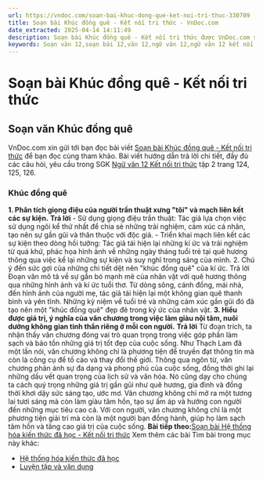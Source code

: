 ```yaml
---
url: https://vndoc.com/soan-bai-khuc-dong-que-ket-noi-tri-thuc-330709
title: Soạn bài Khúc đồng quê - Kết nối tri thức - VnDoc.com
date_extracted: 2025-04-14 14:11:49
description: Soạn bài Khúc đồng quê - Kết nối tri thức được VnDoc.com sưu tầm và xin gửi tới bạn đọc cùng tham khảo nhé.
keywords: Soạn văn 12,soạn bài 12,văn 12,ngữ văn 12,ngữ văn 12 kết nối tri thức,soạn ngữ văn 12,giải ngữ văn 12,soạn văn 12 kết nối tri thức,soạn văn 12 kết nối tri thức ngắn nhất,văn 12 kết nối tri thức,soạn văn 12 tập 2 trang 124 Kết nối tri thức,Soạn bài Khúc đồng quê Kết nối tri thức,Soạn bài Khúc đồng quê,Soạn bài Khúc đồng quê ngắn nhất,Soạn văn Khúc đồng quê,Khúc đồng quê,thực hành đọc Khúc đồng quê,soạn văn 12 tập 2 trang 124,soạn văn 12 tập 2 trang 125,soạn văn 12 tập 2 trang 126
---
```


# Soạn bài Khúc đồng quê - Kết nối tri thức
## Soạn văn Khúc đồng quê
VnDoc.com xin gửi tới bạn đọc bài viết [Soạn bài Khúc đồng quê - Kết nối tri thức](<https://vndoc.com/soan-bai-khuc-dong-que-ket-noi-tri-thuc-330709>) để bạn đọc cùng tham khảo. Bài viết hướng dẫn trả lời chi tiết, đầy đủ các câu hỏi, yêu cầu trong SGK [Ngữ văn 12 Kết nối tri thức](<https://vndoc.com/soan-van-12-ket-noi-tri-thuc>) tập 2 trang 124, 125, 126.
### Khúc đồng quê
**1\. Phân tích giọng điệu của người trần thuật xưng "tôi" và mạch liên kết các sự kiện.**
**Trả lời**
\- Sử dụng giọng điệu trần thuật: Tác giả lựa chọn việc sử dụng ngôi kể thứ nhất để chia sẻ những trải nghiệm, cảm xúc cá nhân, tạo nên sự gần gũi và thân thuộc với độc giả.
\- Triển khai mạch liên kết các sự kiện theo dòng hồi tưởng: Tác giả tái hiện lại những kí ức và trải nghiệm từ quá khứ, phác họa hình ảnh về những ngày tháng tuổi trẻ tại quê hương thông qua việc kể lại những sự kiện và suy nghĩ trong sáng của mình.
2\. Chú ý đến sức gợi của những chi tiết dệt nên "khúc đồng quê" của kí ức.
Trả lời
Đoạn văn mô tả về sự gắn bó mạnh mẽ của nhân vật với quê hương thông qua những hình ảnh và kí ức tuổi thơ. Từ dòng sông, cánh đồng, mái nhà, đến hình ảnh của người mẹ, tác giả tái hiện lại một không gian quê thanh bình và yên tĩnh. Những kỷ niệm về tuổi trẻ và những cảm xúc gần gũi đó đã tạo nên một "khúc đồng quê" đẹp đẽ trong ký ức của nhân vật.
**3\. Hiểu được giá trị, ý nghĩa của văn chương trong việc làm giàu nội tâm, nuôi dưỡng không gian tinh thẩn riêng ở mỗi con người.**
**Trả lời**
Từ đoạn trích, ta nhận thấy văn chương đóng vai trò quan trọng trong việc góp phần làm sạch và bảo tồn những giá trị tốt đẹp của cuộc sống. Như Thạch Lam đã một lần nói, văn chương không chỉ là phương tiện để truyền đạt thông tin mà còn là công cụ để tố cáo và thay đổi thế giới. Thông qua ngôn từ, văn chương phản ánh sự đa dạng và phong phú của cuộc sống, đồng thời ghi lại những dấu vết quan trọng của lịch sử và văn hóa. Nó cũng dạy cho chúng ta cách quý trọng những giá trị gần gũi như quê hương, gia đình và đồng thời khơi dậy sức sáng tạo, ước mơ. Văn chương không chỉ mở ra một tương lai tươi sáng mà còn làm giàu tâm hồn, tạo sự ấm áp và hướng con người đến những mục tiêu cao cả. Với con người, văn chương không chỉ là một phương tiện giải trí mà còn là một người bạn đồng hành, giúp họ làm sạch tâm hồn và tăng cao giá trị của cuộc sống.
**Bài tiếp theo:**[Soạn bài Hệ thống hóa kiến thức đã học - Kết nối tri thức](<https://vndoc.com/soan-bai-he-thong-hoa-kien-thuc-da-hoc-ket-noi-tri-thuc-330714>)
Xem thêm các bài Tìm bài trong mục này khác:
  * [Hệ thống hóa kiến thức đã học](</soan-bai-he-thong-hoa-kien-thuc-da-hoc-ket-noi-tri-thuc-330714>)
  * [Luyện tập và vận dụng](</soan-bai-luyen-tap-va-van-dung-ket-noi-tri-thuc-330716>)

